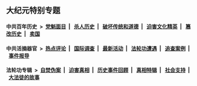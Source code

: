 ## 大纪元特别专题

#### 中共百年历史 &nbsp;>&nbsp; [党魁面目](indexes/nf1176107/README.md?12130430) &nbsp;| &nbsp; [杀人历史](indexes/nf1176106/README.md?12130430) &nbsp;| &nbsp; [破坏传统和道德](indexes/nf1176106/README.md?12130430) &nbsp;| &nbsp; [迫害文化精英](indexes/nf1176111/README.md?12130430) &nbsp;| &nbsp; [篡改历史](indexes/nf1176115/README.md?12130430) &nbsp;| &nbsp; [卖国](indexes/nf1176117/README.md?12130430) 

#### 中共活摘器官 &nbsp;>&nbsp; [热点评论](indexes/nf5879/README.md?12130430) &nbsp;| &nbsp; [国际调查](indexes/nf5947/README.md?12130430) &nbsp;| &nbsp; [最新活动](indexes/nf5883/README.md?12130430) &nbsp;| &nbsp; [法轮功遭遇](indexes/nf5881/README.md?12130430) &nbsp;| &nbsp; [追查案例](indexes/nf5880/README.md?12130430) &nbsp;| &nbsp; [事件报导](indexes/nf5877/README.md?12130430) 

#### 法轮功专辑 &nbsp;>&nbsp; [自焚伪案](indexes/nf5562/README.md?12130430) &nbsp;| &nbsp; [迫害真相](indexes/nf4379/README.md?12130430) &nbsp;| &nbsp; [历史事件回顾](indexes/nf5793/README.md?12130430) &nbsp;| &nbsp; [真相特辑](indexes/nf4389/README.md?12130430) &nbsp;| &nbsp; [社会支持](indexes/nf4386/README.md?12130430) &nbsp;| &nbsp; [大法徒的故事](indexes/nf1147481/README.md?12130430) 


